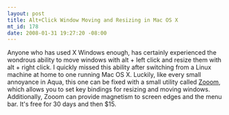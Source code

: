 ```yaml
--- 
layout: post
title: Alt+Click Window Moving and Resizing in Mac OS X
mt_id: 178
date: 2008-01-31 19:27:20 -08:00
---
```

Anyone who has used X Windows enough, has certainly experienced the wondrous ability to move windows with alt + left click and resize them with alt + right click.  I quickly missed this ability after switching from a Linux machine at home to one running Mac OS X.  Luckily, like every small annoyance in Aqua, this one can be fixed with a small utility called [Zooom](http://coderage-software.com/zooom/demos/demos.html), which allows you to set key bindings for resizing and moving windows.  Additionally, Zooom can provide magnetism to screen edges and the menu bar.  It's free for 30 days and then $15.
